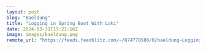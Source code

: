 ```yaml
---
layout: post
blog: "Baeldung"
title: "Logging in Spring Boot With Loki"
date: 2024-03-31T17:21:16Z
image: images/baeldung.png
remote_url: "https://feeds.feedblitz.com/~/874770506/0/baeldung~Logging-in-Spring-Boot-With-Loki"
---
```

